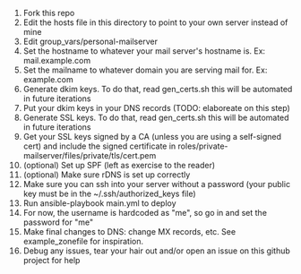1. Fork this repo
2. Edit the hosts file in this directory to point to your own server instead of mine
3. Edit group_vars/personal-mailserver
  1. Set the hostname to whatever your mail server's hostname is. Ex: mail.example.com
  2. Set the mailname to whatever domain you are serving mail for. Ex: example.com
4. Generate dkim keys. To do that, read gen_certs.sh this will be automated in future iterations
5. Put your dkim keys in your DNS records (TODO: elaboreate on this step)
6. Generate SSL keys. To do that, read gen_certs.sh this will be automated in future iterations
7. Get your SSL keys signed by a CA (unless you are using a self-signed cert) and include the signed certificate in roles/private-mailserver/files/private/tls/cert.pem
8. (optional) Set up SPF (left as exercise to the reader)
9. (optional) Make sure rDNS is set up correctly
10. Make sure you can ssh into your server without a password (your public key must be in the ~/.ssh/authorized_keys file)
10. Run ansible-playbook main.yml to deploy
11. For now, the username is hardcoded as "me", so go in and set the password for "me"
12. Make final changes to DNS: change MX records, etc. See example_zonefile for inspiration.
13. Debug any issues, tear your hair out and/or open an issue on this github project for help
